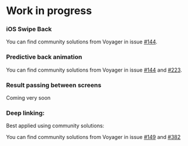 # Work in progress

### iOS Swipe Back

You can find community solutions from Voyager in issue [#144](https://github.com/adrielcafe/voyager/issues/144).

### Predictive back animation

You can find community solutions from Voyager in issue [#144](https://github.com/adrielcafe/voyager/issues/144)
and [#223](https://github.com/adrielcafe/voyager/issues/223).

### Result passing between screens

Coming very soon

### Deep linking:

Best applied using community solutions:

You can find community solutions from Voyager in issue [#149](https://github.com/adrielcafe/voyager/issues/149)
and [#382](https://github.com/adrielcafe/voyager/issues/382)
